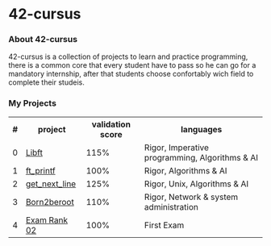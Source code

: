 # 42-cursus

</p>
<h3>About 42-cursus</h3>
<p>
  42-cursus is a collection of projects to learn and practice programming, there is a common core that every student
  have to pass so he can go for a mandatory internship, after that students choose confortably wich field to complete
  their studeis.
</p>
<h3>My Projects</h3>
<table>
  <th>#</th>
  <th>project</th>
  <th>validation score</th>
  <th>languages</th>
  <tr>
    <td>0</td>
    <td><a href="https://github.com/Labrahmi/Libft">Libft</a></td>
    <td>115%</td>
    <td>Rigor, Imperative programming, Algorithms & AI</td>
  </tr>
  <tr>
    <td>1</td>
    <td><a href="https://github.com/Labrahmi/ft_printf">ft_printf</a></td>
    <td>100%</td>
    <td>Rigor, Algorithms & AI</td>
  </tr>
  <tr>
    <td>2</td>
    <td><a href="#">get_next_line</a></td>
    <td>125%</td>
    <td>Rigor, Unix, Algorithms & AI</td>
  </tr>
  <tr>
    <td>3</td>
    <td><a href="#">Born2beroot</a></td>
    <td>110%</td>
    <td>Rigor, Network & system administration</td>
  </tr>
  <tr>
    <td>4</td>
    <td><a href="#">Exam Rank 02</a></td>
    <td>100%</td>
    <td>First Exam</td>
  </tr>
</table>
